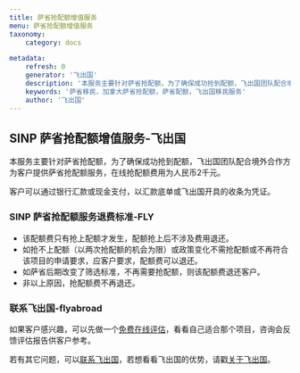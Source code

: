 ```yaml
---
title: 萨省抢配额增值服务
menu: 萨省抢配额增值服务
taxonomy:
    category: docs

metadata:
    refresh: 0
    generator: '飞出国'
    description: '本服务主要针对萨省抢配额，为了确保成功抢到配额，飞出国团队配合境外合作方为客户提供萨省抢配额服务，在线抢配额费用为人民币2千元。'
    keywords: '萨省移民，加拿大萨省抢配额，萨省配额，飞出国移民服务'
    author: '飞出国'
---
```


## SINP 萨省抢配额增值服务-飞出国

本服务主要针对萨省抢配额，为了确保成功抢到配额，飞出国团队配合境外合作方为客户提供萨省抢配额服务，在线抢配额费用为人民币2千元。

客户可以通过银行汇款或现金支付，以汇款底单或飞出国开具的收条为凭证。

### SINP 萨省抢配额服务退费标准-FLY

* 该配额费只有抢上配额才发生，配额抢上后不涉及费用退还。
* 如抢不上配额（以两次抢配额的机会为限）或政策变化不需抢配额或不再符合该项目的申请要求，应客户要求，配额费可以退还。
* 如萨省后期改变了筛选标准，不再需要抢配额，则该配额费退还客户。
* 非以上原因，抢配额费不再退还。

### 联系飞出国-flyabroad

如果客户感兴趣，可以先做一个[免费在线评估]，看看自己适合那个项目，咨询会反馈评估报告供客户参考。

若有其它问题，可以[联系飞出国]，若想看看飞出国的优势，请戳[关于飞出国]。

[免费在线评估]:http://pg.flyabroadvisa.com/?target=blank
[联系飞出国]:http://flyabroad.me/contact/?target=blank 
[关于飞出国]:http://flyabroad.me/?target=blank